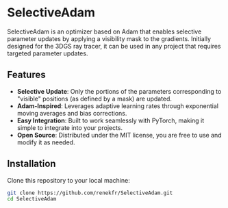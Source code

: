 # SelectiveAdam

SelectiveAdam is an optimizer based on Adam that enables selective parameter updates by applying a visibility mask to the gradients. Initially designed for the 3DGS ray tracer, it can be used in any project that requires targeted parameter updates.

## Features

- **Selective Update**: Only the portions of the parameters corresponding to "visible" positions (as defined by a mask) are updated.
- **Adam-Inspired**: Leverages adaptive learning rates through exponential moving averages and bias corrections.
- **Easy Integration**: Built to work seamlessly with PyTorch, making it simple to integrate into your projects.
- **Open Source**: Distributed under the MIT license, you are free to use and modify it as needed.

## Installation

Clone this repository to your local machine:

```bash
git clone https://github.com/renekfr/SelectiveAdam.git
cd SelectiveAdam
